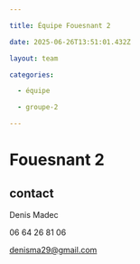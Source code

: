 ```yaml
---

title: Équipe Fouesnant 2

date: 2025-06-26T13:51:01.432Z

layout: team

categories:

  - équipe

  - groupe-2

---
```


# Fouesnant 2



## contact 

Denis Madec

06 64 26 81 06

denisma29@gmail.com

